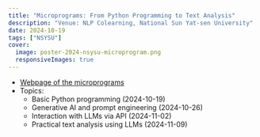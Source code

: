 ```yaml
---
title: "Microprograms: From Python Programming to Text Analysis"
description: "Venue: NLP Colearning, National Sun Yat-sen University"
date: 2024-10-19
tags: ["NSYSU"]
cover:
  image: poster-2024-nsysu-microprogram.png
  responsiveImages: true
---
```


-   [Webpage of the microprograms](https://sites.google.com/view/nlpcolearningnsysu/events/2024-fall-%E5%BE%AE%E5%AD%B8%E5%88%86-%E5%BE%9E%E7%A8%8B%E5%BC%8F%E7%A2%BC%E5%88%B0%E6%96%87%E6%9C%AC%E5%88%86%E6%9E%90-%E6%87%89%E7%94%A8ai%E6%96%BC%E8%87%AA%E7%84%B6%E8%AA%9E%E8%A8%80%E8%99%95%E7%90%86)
-   Topics: 
    - Basic Python programming (2024-10-19)
    - Generative AI and prompt engineering (2024-10-26)
    - Interaction with LLMs via API (2024-11-02)
    - Practical text analysis using LLMs (2024-11-09)
